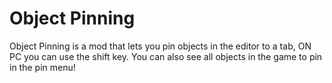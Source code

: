 # Object Pinning
Object Pinning is a mod that lets you pin objects in the editor to a tab,
ON PC you can use the shift key.
You can also see all objects in the game to pin in the pin menu!
